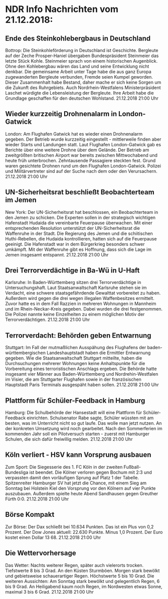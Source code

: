 # NDR Info Nachrichten vom 21.12.2018:


## Ende des Steinkohlebergbaus in Deutschland
Bottrop: Die Steinkohleförderung in Deutschland ist Geschichte. Bergleute auf der Zeche Prosper-Haniel übergaben Bundespräsident Steinmeier das letzte Stück Kohle. Steinmeier sprach von einem historischen Augenblick. Ohne den Kohlebergbau wären das Land und seine Entwicklung nicht denkbar. Die gemeinsame Arbeit unter Tage habe die aus ganz Europa zugewanderten Bergleute verbunden, Fremde seien Kumpel geworden. Dieser Zusammenhalt habe Bestand, daher mache er sich keine Sorgen um die Zukunft des Ruhrgebiets. Auch Nordrhein-Westfalens Ministerpräsident Laschet würdigte die Lebensleistung der Bergleute. Ihre Arbeit habe die Grundlage geschaffen für den deutschen Wohlstand. 21.12.2018 21:00 Uhr 

## Wieder kurzzeitig Drohnenalarm in London-Gatwick
London: Am Flughafen Gatwick hat es wieder einen Drohnenalarm gegeben. Der Betrieb wurde kurzzeitig eingestellt - mittlerweile finden aber wieder Starts und Landungen statt. Laut Flughafen London-Gatwick gab es Berichte über eine weitere Drohne über dem Gelände. Der Betrieb am zweitgrößten britischen Airport war bereits zwischen Mittwochabend und heute früh unterbrochen. Zehntausende Passagiere steckten fest. Grund waren gesichtete Drohnen rund um den Flughafen London-Gatwick. Polizei und Militärvertreter sind auf der Suche nach dem oder den Verursachern. 21.12.2018 21:00 Uhr 

## UN-Sicherheitsrat beschließt Beobachterteam im Jemen
New York:	Der UN-Sicherheitsrat hat beschlossen, ein Beobachterteam in den Jemen zu schicken. Die Experten sollen in der strategisch wichtigen Hafenstadt Hudaida die vereinbarte Feuerpause überwachen. Mit einer entsprechenden Resolution unterstützt der UN-Sicherheitsrat die Waffenruhe in der Stadt. Die Regierung des Jemen und die schiitischen Huthi-Rebellen, die Hudaida kontrollieren, hatten sich auf die Feuerpause geeinigt. Die Hafenstadt war in dem Bürgerkrieg besonders schwer umkämpft. Mit der Waffenruhe gibt es Hoffnung, dass sich die Lage im Jemen insgesamt entspannt. 21.12.2018 21:00 Uhr 

## Drei Terrorverdächtige in Ba-Wü in U-Haft
Karlsruhe: In Baden-Württemberg sitzen drei Terrorverdächtige in Untersuchungshaft. Laut Staatsanwaltschaft Karlsruhe stehen sie im Verdacht, eine schwere staatsgefährdende Gewalttat vorbereitet zu haben. Außerdem wird gegen die drei wegen illegalen Waffenbesitzes ermittelt. Zuvor hatte es in dem Fall Razzien in mehreren Wohnungen in Mannheim und im Rhein-Neckar-Kreis gegeben. Dabei wurden die drei festgenommen. Die Polizei nannte keine Einzelheiten zu einem möglichen Motiv der Terrorverdächtigen. 21.12.2018 21:00 Uhr 

## Terrorverdacht: Behörden geben Entwarnung
Stuttgart: Im Fall der mutmaßlichen Ausspähung des Flughafens der baden-württembergischen Landeshauptstadt haben die Ermittler Entwarnung gegeben. Wie die Staatsanwaltschaft Stuttgart mitteilte, haben die Durchsuchungen mehrerer Wohnungen keine Anhaltspunkte für die Vorbereitung eines terroristischen Anschlags ergeben. Die Behörde hatte insgesamt vier Männer aus Baden-Württemberg und Nordrehin-Westfalen im Visier, die am Stuttgarter Flughafen sowie in der französischen Hauptstadt Paris Terminals ausgespäht haben sollen. 21.12.2018 21:00 Uhr 

## Plattform für Schüler-Feedback in Hamburg
Hamburg:	Die Schulbehörde der Hansestadt will eine Plattform für Schüler-Feedback einrichten. Schulsenator Rabe sagte, Schüler wüssten mit am besten, was im Unterricht nicht so gut laufe. Das wolle man jetzt nutzen. An der konkreten Umsetzung wird noch gearbeitet. Nach den Sommerferien im kommenden Jahr soll ein Pilotversuch starten - zuerst mit Hamburger Schulen, die sich dafür freiwillig melden. 21.12.2018 21:00 Uhr 

## Köln verliert - HSV kann Vorsprung ausbauen
Zum Sport:	Die Siegesserie des 1. FC Köln in der zweiten Fußball-Bundesliga ist beendet. Die Kölner verloren gegen Bochum mit 2:3 und verpassten damit den vorläufigen Sprung auf Platz 1 der Tabelle. Spitzenreiter Hamburger SV hat jetzt die Chance, mit einem Sieg am Sonntag bei Holstein Kiel den Vorsprung vor den Kölnern auf vier Punkte auszubauen. Außerdem spielte heute Abend Sandhausen gegen Greuther Fürth 0:0. 21.12.2018 21:00 Uhr 

## Börse Kompakt
Zur Börse: Der Dax schließt bei 10.634 Punkten. Das ist ein Plus von 0,2 Prozent. Der Dow Jones aktuell: 22.630 Punkte. Minus 1,0 Prozent. Der Euro kostet einen Dollar 13 68. 21.12.2018 21:00 Uhr 

## Die Wettervorhersage
Das Wetter:
Nachts weiterer Regen, später auch vielerorts trocken. Tiefstwerte 8 bis 3 Grad. An den Küsten Sturmböen. Morgen stark bewölkt und gebietsweise schauerartiger Regen. Höchstwerte 5 bis 10 Grad. Die weiteren Aussichten: Am Sonntag stark bewölkt und gelegentlich Regen, 6 bis 9 Grad. An Heiligabend kaum noch Regen, im Nordwesten etwas Sonne, maximal 3 bis 6 Grad. 21.12.2018 21:00 Uhr 
